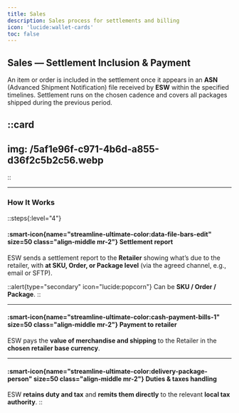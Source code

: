 ```yaml
---
title: Sales
description: Sales process for settlements and billing
icon: 'lucide:wallet-cards'
toc: false
---
```


## Sales — Settlement Inclusion & Payment

An item or order is included in the settlement once it appears in an **ASN** (Advanced Shipment Notification) file received by **ESW** within the specified timelines. Settlement runs on the chosen cadence and covers all packages shipped during the previous period.

::card
---
img: /5af1e96f-c971-4b6d-a855-d36f2c5b2c56.webp
---
::

---

<div class="text-center">
  <h3 class="text-3xl sm:text-5xl leading-normal font-extrabold tracking-tight text-gray-900 dark:text-white">
    How It Works
  </h3>
</div>


::steps{:level="4"}
#### :smart-icon{name="streamline-ultimate-color:data-file-bars-edit" size=50 class="align-middle mr-2"} Settlement report
ESW sends a settlement report to the **Retailer** showing what’s due to the retailer, with **at SKU, Order, or Package level** (via the agreed channel, e.g., email or SFTP).

::alert{type="secondary" icon="lucide:popcorn"}
Can be **SKU / Order / Package**.
::

---

#### :smart-icon{name="streamline-ultimate-color:cash-payment-bills-1" size=50 class="align-middle mr-2"} Payment to retailer
ESW pays the **value of merchandise and shipping** to the Retailer in the **chosen retailer base currency**.

---

#### :smart-icon{name="streamline-ultimate-color:delivery-package-person" size=50 class="align-middle mr-2"} Duties & taxes handling
ESW **retains duty and tax** and **remits them directly** to the relevant **local tax authority**.
::



